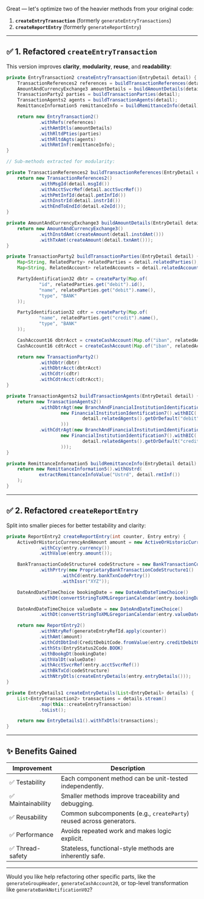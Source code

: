 Great — let's optimize two of the heavier methods from your original code:

1. **`createEntryTransaction`** (formerly `generateEntryTransactions`)
2. **`createReportEntry`** (formerly `generateReportEntry`)

---

## ✅ 1. Refactored `createEntryTransaction`

This version improves **clarity**, **modularity**, **reuse**, and **readability**:

```java
private EntryTransaction2 createEntryTransaction(EntryDetail detail) {
    TransactionReferences2 references = buildTransactionReferences(detail);
    AmountAndCurrencyExchange3 amountDetails = buildAmountDetails(detail);
    TransactionParty2 parties = buildTransactionParties(detail);
    TransactionAgents2 agents = buildTransactionAgents(detail);
    RemittanceInformation5 remittanceInfo = buildRemittanceInfo(detail);

    return new EntryTransaction2()
            .withRefs(references)
            .withAmtDtls(amountDetails)
            .withRltdPties(parties)
            .withRltdAgts(agents)
            .withRmtInf(remittanceInfo);
}

// Sub-methods extracted for modularity:

private TransactionReferences2 buildTransactionReferences(EntryDetail detail) {
    return new TransactionReferences2()
            .withMsgId(detail.msgId())
            .withAcctSvcrRef(detail.acctSvcrRef())
            .withPmtInfId(detail.pmtInfId())
            .withInstrId(detail.instrId())
            .withEndToEndId(detail.e2eId());
}

private AmountAndCurrencyExchange3 buildAmountDetails(EntryDetail detail) {
    return new AmountAndCurrencyExchange3()
            .withInstdAmt(createAmount(detail.instdAmt()))
            .withTxAmt(createAmount(detail.txnAmt()));
}

private TransactionParty2 buildTransactionParties(EntryDetail detail) {
    Map<String, RelatedParty> relatedParties = detail.relatedParties();
    Map<String, RelatedAccount> relatedAccounts = detail.relatedAccounts();

    PartyIdentification32 dbtr = createParty(Map.of(
            "id", relatedParties.get("debit").id(),
            "name", relatedParties.get("debit").name(),
            "type", "BANK"
    ));

    PartyIdentification32 cdtr = createParty(Map.of(
            "name", relatedParties.get("credit").name(),
            "type", "BANK"
    ));

    CashAccount16 dbtrAcct = createCashAccount(Map.of("iban", relatedAccounts.get("debit").iban()));
    CashAccount16 cdtrAcct = createCashAccount(Map.of("iban", relatedAccounts.get("credit").iban()));

    return new TransactionParty2()
            .withDbtr(dbtr)
            .withDbtrAcct(dbtrAcct)
            .withCdtr(cdtr)
            .withCdtrAcct(cdtrAcct);
}

private TransactionAgents2 buildTransactionAgents(EntryDetail detail) {
    return new TransactionAgents2()
            .withDbtrAgt(new BranchAndFinancialInstitutionIdentification4().withFinInstnId(
                    new FinancialInstitutionIdentification7().withBIC(
                            detail.relatedAgents().getOrDefault("debit", "")
                    )))
            .withCdtrAgt(new BranchAndFinancialInstitutionIdentification4().withFinInstnId(
                    new FinancialInstitutionIdentification7().withBIC(
                            detail.relatedAgents().getOrDefault("credit", "")
                    )));
}

private RemittanceInformation5 buildRemittanceInfo(EntryDetail detail) {
    return new RemittanceInformation5().withUstrd(
            extractRemittanceInfoValue("Ustrd", detail.rmtInf())
    );
}
```

---

## ✅ 2. Refactored `createReportEntry`

Split into smaller pieces for better testability and clarity:

```java
private ReportEntry2 createReportEntry(int counter, Entry entry) {
    ActiveOrHistoricCurrencyAndAmount amount = new ActiveOrHistoricCurrencyAndAmount()
            .withCcy(entry.currency())
            .withValue(entry.amount());

    BankTransactionCodeStructure4 codeStructure = new BankTransactionCodeStructure4()
            .withPrtry(new ProprietaryBankTransactionCodeStructure1()
                    .withCd(entry.bankTxnCodePrtry())
                    .withIssr("XYZ"));

    DateAndDateTimeChoice bookingDate = new DateAndDateTimeChoice()
            .withDt(convertStringToXMLGregorianCalendar(entry.bookingDate()));

    DateAndDateTimeChoice valueDate = new DateAndDateTimeChoice()
            .withDt(convertStringToXMLGregorianCalendar(entry.valueDate()));

    return new ReportEntry2()
            .withNtryRef(generateEntryRefId.apply(counter))
            .withAmt(amount)
            .withCdtDbtInd(CreditDebitCode.fromValue(entry.creditDebitCode()))
            .withSts(EntryStatus2Code.BOOK)
            .withBookgDt(bookingDate)
            .withValDt(valueDate)
            .withAcctSvcrRef(entry.acctSvcrRef())
            .withBkTxCd(codeStructure)
            .withNtryDtls(createEntryDetails(entry.entryDetails()));
}

private EntryDetails1 createEntryDetails(List<EntryDetail> details) {
    List<EntryTransaction2> transactions = details.stream()
            .map(this::createEntryTransaction)
            .toList();

    return new EntryDetails1().withTxDtls(transactions);
}
```

---

## ✨ Benefits Gained

| Improvement       | Description                                                          |
| ----------------- | -------------------------------------------------------------------- |
| ✅ Testability     | Each component method can be unit-tested independently.              |
| ✅ Maintainability | Smaller methods improve traceability and debugging.                  |
| ✅ Reusability     | Common subcomponents (e.g., `createParty`) reused across generators. |
| ✅ Performance     | Avoids repeated work and makes logic explicit.                       |
| ✅ Thread-safety   | Stateless, functional-style methods are inherently safe.             |

---

Would you like help refactoring other specific parts, like the `generateGroupHeader`, `generateCashAccount20`, or top-level transformation like `generateBankNotificationV02`?
